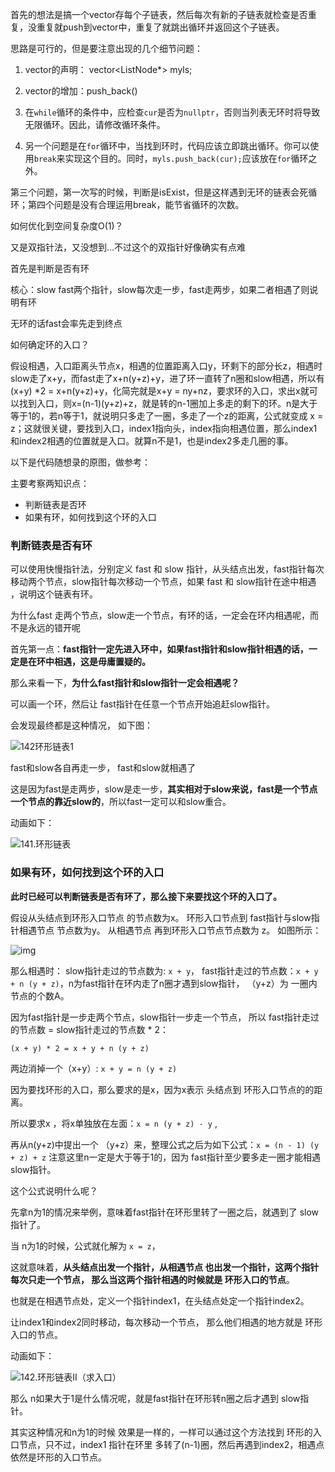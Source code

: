 首先的想法是搞一个vector存每个子链表，然后每次有新的子链表就检查是否重复，没重复就push到vector中，重复了就跳出循环并返回这个子链表。

思路是可行的，但是要注意出现的几个细节问题：

1. vector的声明：    vector<ListNode*> myls;

2. vector的增加：push_back()

3. 在`while`循环的条件中，应检查`cur`是否为`nullptr`，否则当列表无环时将导致无限循环。因此，请修改循环条件。
4. 另一个问题是在`for`循环中，当找到环时，代码应该立即跳出循环。你可以使用`break`来实现这个目的。同时，`myls.push_back(cur);`应该放在`for`循环之外。

第三个问题，第一次写的时候，判断是isExist，但是这样遇到无环的链表会死循环；第四个问题是没有合理运用break，能节省循环的次数。







如何优化到空间复杂度O(1)？

又是双指针法，又没想到…不过这个的双指针好像确实有点难

首先是判断是否有环

核心：slow fast两个指针，slow每次走一步，fast走两步，如果二者相遇了则说明有环

无环的话fast会率先走到终点

如何确定环的入口？

假设相遇，入口距离头节点x，相遇的位置距离入口y，环剩下的部分长z，相遇时slow走了x+y，而fast走了x+n(y+z)+y，进了环一直转了n圈和slow相遇，所以有(x+y) *2 = x+n(y+z)+y，化简完就是x+y = ny+nz，要求环的入口，求出x就可以找到入口，则x=(n-1)(y+z)+z，就是转的n-1圈加上多走的剩下的环。n是大于等于1的，若n等于1，就说明只多走了一圈，多走了一个z的距离，公式就变成 x = z；这就很关键，要找到入口，index1指向头，index指向相遇位置，那么index1和index2相遇的位置就是入口。就算n不是1，也是index2多走几圈的事。



以下是代码随想录的原图，做参考：

主要考察两知识点：

- 判断链表是否环
- 如果有环，如何找到这个环的入口

### 判断链表是否有环

可以使用快慢指针法，分别定义 fast 和 slow 指针，从头结点出发，fast指针每次移动两个节点，slow指针每次移动一个节点，如果 fast 和 slow指针在途中相遇 ，说明这个链表有环。

为什么fast 走两个节点，slow走一个节点，有环的话，一定会在环内相遇呢，而不是永远的错开呢

首先第一点：**fast指针一定先进入环中，如果fast指针和slow指针相遇的话，一定是在环中相遇，这是毋庸置疑的。**

那么来看一下，**为什么fast指针和slow指针一定会相遇呢？**

可以画一个环，然后让 fast指针在任意一个节点开始追赶slow指针。

会发现最终都是这种情况， 如下图：

![142环形链表1](https://code-thinking-1253855093.file.myqcloud.com/pics/20210318162236720.png)

fast和slow各自再走一步， fast和slow就相遇了

这是因为fast是走两步，slow是走一步，**其实相对于slow来说，fast是一个节点一个节点的靠近slow的**，所以fast一定可以和slow重合。

动画如下：

![141.环形链表](https://code-thinking.cdn.bcebos.com/gifs/141.%E7%8E%AF%E5%BD%A2%E9%93%BE%E8%A1%A8.gif)

### 如果有环，如何找到这个环的入口

**此时已经可以判断链表是否有环了，那么接下来要找这个环的入口了。**

假设从头结点到环形入口节点 的节点数为x。 环形入口节点到 fast指针与slow指针相遇节点 节点数为y。 从相遇节点 再到环形入口节点节点数为 z。 如图所示：

![img](https://code-thinking-1253855093.file.myqcloud.com/pics/20220925103433.png)

那么相遇时： slow指针走过的节点数为: `x + y`， fast指针走过的节点数：`x + y + n (y + z)`，n为fast指针在环内走了n圈才遇到slow指针， （y+z）为 一圈内节点的个数A。

因为fast指针是一步走两个节点，slow指针一步走一个节点， 所以 fast指针走过的节点数 = slow指针走过的节点数 * 2：

```
(x + y) * 2 = x + y + n (y + z)
```

两边消掉一个（x+y）: `x + y = n (y + z)`

因为要找环形的入口，那么要求的是x，因为x表示 头结点到 环形入口节点的的距离。

所以要求x ，将x单独放在左面：`x = n (y + z) - y` ,

再从n(y+z)中提出一个 （y+z）来，整理公式之后为如下公式：`x = (n - 1) (y + z) + z` 注意这里n一定是大于等于1的，因为 fast指针至少要多走一圈才能相遇slow指针。

这个公式说明什么呢？

先拿n为1的情况来举例，意味着fast指针在环形里转了一圈之后，就遇到了 slow指针了。

当 n为1的时候，公式就化解为 `x = z`，

这就意味着，**从头结点出发一个指针，从相遇节点 也出发一个指针，这两个指针每次只走一个节点， 那么当这两个指针相遇的时候就是 环形入口的节点**。

也就是在相遇节点处，定义一个指针index1，在头结点处定一个指针index2。

让index1和index2同时移动，每次移动一个节点， 那么他们相遇的地方就是 环形入口的节点。

动画如下：

![142.环形链表II（求入口）](https://code-thinking.cdn.bcebos.com/gifs/142.%E7%8E%AF%E5%BD%A2%E9%93%BE%E8%A1%A8II%EF%BC%88%E6%B1%82%E5%85%A5%E5%8F%A3%EF%BC%89.gif)

那么 n如果大于1是什么情况呢，就是fast指针在环形转n圈之后才遇到 slow指针。

其实这种情况和n为1的时候 效果是一样的，一样可以通过这个方法找到 环形的入口节点，只不过，index1 指针在环里 多转了(n-1)圈，然后再遇到index2，相遇点依然是环形的入口节点。
